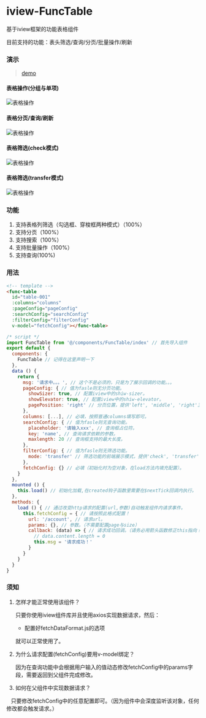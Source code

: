 # iview-FuncTable
基于iview框架的功能表格组件

目前支持的功能：表头筛选/查询/分页/批量操作/刷新
    
### 演示

> [demo](http://rufer.site/iview-FuncTable/dist/)

#### 表格操作(分组与单项)

![表格操作](https://raw.githubusercontent.com/Miller547719886/iview-FuncTable/master/gif/cz.gif)

#### 表格分页/查询/刷新

![表格操作](https://raw.githubusercontent.com/Miller547719886/iview-FuncTable/master/gif/fy_refresh.gif)

#### 表格筛选(check模式)

![表格操作](https://raw.githubusercontent.com/Miller547719886/iview-FuncTable/master/gif/sx_check.gif)

#### 表格筛选(transfer模式)

![表格操作](https://raw.githubusercontent.com/Miller547719886/iview-FuncTable/master/gif/sx_transfer.gif)

### 功能

1. 支持表格列筛选（勾选框、穿梭框两种模式）（100%）
2. 支持分页（100%）
3. 支持搜索（100%）
4. 支持批量操作（100%）
5. 支持查询(100%)

### 用法

```html
<!-- template -->
<func-table
  id="table-001"
  :columns="columns"
  :pageConfig="pageConfig"
  :searchConfig="searchConfig"
  :filterConfig="filterConfig"
  v-model="fetchConfig"></func-table>
```

```javascript
/* script */
import FuncTable from '@/components/FuncTable/index' // 首先导入组件
export default {
  components: {
    FuncTable // 记得在这里声明一下
  },
  data () {
    return {
      msg: '请求中。。。', // 这个不是必须的，只是为了展示回调的功能。。。
      pageConfig: { // 值为fasle则无分页功能。
        showSizer: true, // 配置iview中的shiw-sizer。
        showElevator: true, // 配置iview中的shiw-elevator。
        pagePosition: 'right' // 分页位置，提供'left', 'middle', 'right'三种模式。
      },
      columns: [...], // 必填，按照普通columns填写即可。
      searchConfig: { // 值为fasle则无查询功能。
        placeholder: '请输入xxx', // 查询框占位符。
        key: 'name', // 查询请求依赖的参数。
        maxlength: 20 // 查询框支持的最大长度。
      },
      filterConfig: { // 值为fasle则无筛选功能。
        mode: 'transfer' // 筛选功能的前端展示模式，提供'check', 'transfer'两种模式。
      },
      fetchConfig: {} // 必填（初始化时为空对象，在load方法内填充配置）。
    }
  },
  mounted () {
    this.load() // 初始化加载,在created钩子函数里需要在$nextTick回调内执行。
  },
  methods: {
    load () { // 通过改变http请求的配置(url,参数)自动触发组件内请求事件。
      this.fetchConfig = { // 请按照此格式配置！
        url: '/account', // 请求url。
        params: {}, // 参数。（不需要配置page与size）
        callback: (data) => { // 请求成功回调。（请务必用箭头函数修正this指向！）
          // data.content.length = 0
          this.msg = '请求成功！'
        }
      }
    }
  }
}
```

### 须知

1. 怎样才能正常使用该组件？

    只要你使用iview组件库并且使用axios实现数据请求，然后：

    * 配置好fetchDataFormat.js的选项

    就可以正常使用了。

2. 为什么请求配置(fetchConfig)要用v-model绑定？

    因为在查询功能中会根据用户输入的值动态修改fetchConfig中的params字段，需要返回到父组件完成修改。

3. 如何在父组件中实现数据请求？

    只要修改fetchConfig中的任意配置即可。（因为组件中会深度监听该对象，任何修改都会触发请求。）

